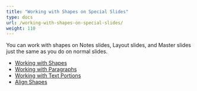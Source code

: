 ```yaml
---
title: "Working with Shapes on Special Slides"
type: docs
url: /working-with-shapes-on-special-slides/
weight: 110
---
```


You can work with shapes on Notes slides, Layout slides, and Master slides just the same as you do on normal slides.

- [Working with Shapes](/slides/working-with-shapes-on-a-special-slide/)
- [Working with Paragraphs](/slides/working-with-paragraphs-on-a-special-slide/)
- [Working with Text Portions](/slides/working-with-text-portions-on-a-special-slide/)
- [Align Shapes](/slides/align-shapes-on-a-special-slide/)
